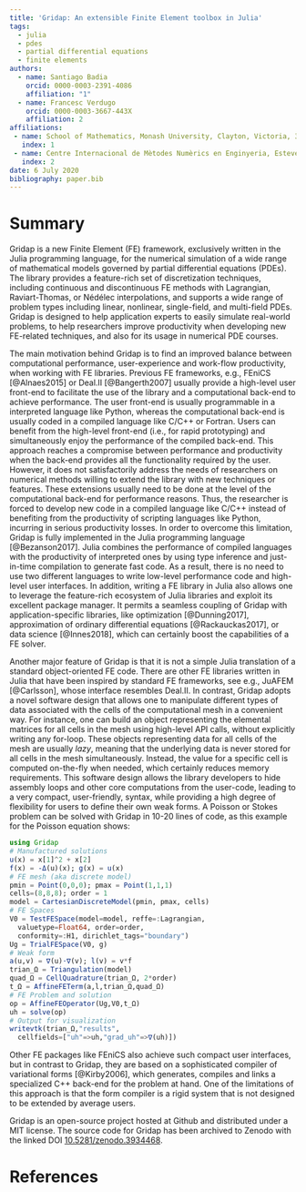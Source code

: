 ```yaml
---
title: 'Gridap: An extensible Finite Element toolbox in Julia'
tags:
  - julia
  - pdes
  - partial differential equations
  - finite elements
authors:
  - name: Santiago Badia
    orcid: 0000-0003-2391-4086
    affiliation: "1"
  - name: Francesc Verdugo
    orcid: 0000-0003-3667-443X
    affiliation: 2
affiliations:
 - name: School of Mathematics, Monash University, Clayton, Victoria, 3800, Australia.
   index: 1
 - name: Centre Internacional de Mètodes Numèrics en Enginyeria, Esteve Terrades 5, E-08860 Castelldefels, Spain.
   index: 2
date: 6 July 2020
bibliography: paper.bib
---
```


# Summary

Gridap is a new Finite Element (FE) framework, exclusively written in the Julia programming language, for the numerical simulation of a wide range of mathematical models governed by partial differential equations (PDEs). The library provides a feature-rich set of discretization techniques, including continuous and discontinuous FE methods with Lagrangian, Raviart-Thomas, or Nédélec interpolations, and supports a wide range of problem types including linear, nonlinear, single-field, and multi-field PDEs. Gridap is designed to help application experts to easily simulate real-world problems, to help researchers improve productivity when developing new FE-related techniques, and also for its usage in numerical PDE courses.

The main motivation behind Gridap is to find an improved balance between computational performance, user-experience and work-flow productivity, when working with FE libraries. Previous FE frameworks, e.g., FEniCS [@Alnaes2015] or Deal.II [@Bangerth2007] usually provide a high-level user front-end to facilitate the use of the library and a computational back-end to achieve performance. The user front-end is usually programmable in a interpreted language like Python, whereas the computational back-end is usually coded in a compiled language like C/C++ or Fortran. Users can benefit from the high-level front-end (i.e., for rapid prototyping) and simultaneously enjoy the performance of the compiled back-end. This approach reaches a compromise between performance and productivity when the back-end provides all the functionality required by the user. However, it does not satisfactorily address the needs of researchers on numerical methods willing to extend the library with new techniques or features. These extensions usually need to be done at the level of the computational back-end for performance reasons. Thus, the researcher is forced to develop new code in a compiled language like C/C++ instead of benefiting from the productivity of scripting languages like Python, incurring in serious productivity losses. In order to overcome this limitation, Gridap is fully implemented in the Julia programming language [@Bezanson2017]. Julia combines the performance of compiled languages with the productivity of interpreted ones by using type inference and just-in-time compilation to generate fast code. As a result, there is no need to use two different languages to write low-level performance code and high-level user interfaces. In addition, writing a FE library in Julia also allows one to leverage the feature-rich ecosystem of Julia libraries and exploit its excellent package manager. It permits a seamless coupling of Gridap with application-specific libraries, like optimization [@Dunning2017], approximation of ordinary differential equations [@Rackauckas2017], or data science [@Innes2018], which can certainly boost the capabilities of a FE solver.

Another major feature of Gridap is that it is not a simple Julia translation of a standard object-oriented FE code. There are other FE libraries written in Julia that have been inspired by standard FE frameworks, see e.g., JuAFEM [@Carlsson], whose interface resembles Deal.II.  In contrast,  Gridap adopts a novel software design that allows one to manipulate different types of data associated with the cells of the computational mesh in a convenient way. For instance, one can build an object representing the elemental matrices for all cells in the mesh using high-level API calls, without explicitly writing any for-loop. These objects representing data for all cells of the mesh are usually _lazy_, meaning that the underlying data is never stored for all cells in the mesh simultaneously. Instead, the value for a specific cell is computed on-the-fly when needed, which certainly reduces memory requirements.  This software design allows the library developers to hide assembly loops and other core computations from the user-code, leading to a very compact, user-friendly, syntax, while providing a high degree of flexibility for users to define their own weak forms.  A Poisson or Stokes problem can be solved with Gridap in 10-20 lines of code, as this example for the Poisson equation shows:

```julia
using Gridap
# Manufactured solutions
u(x) = x[1]^2 + x[2]
f(x) = -Δ(u)(x); g(x) = u(x)
# FE mesh (aka discrete model)
pmin = Point(0,0,0); pmax = Point(1,1,1)
cells=(8,8,8); order = 1
model = CartesianDiscreteModel(pmin, pmax, cells)
# FE Spaces
V0 = TestFESpace(model=model, reffe=:Lagrangian,
  valuetype=Float64, order=order,
  conformity=:H1, dirichlet_tags="boundary")
Ug = TrialFESpace(V0, g)
# Weak form
a(u,v) = ∇(u)⋅∇(v); l(v) = v*f
trian_Ω = Triangulation(model)
quad_Ω = CellQuadrature(trian_Ω, 2*order)
t_Ω = AffineFETerm(a,l,trian_Ω,quad_Ω)
# FE Problem and solution
op = AffineFEOperator(Ug,V0,t_Ω)
uh = solve(op)
# Output for visualization
writevtk(trian_Ω,"results",
  cellfields=["uh"=>uh,"grad_uh"=>∇(uh)])
```

Other FE packages like FEniCS also achieve such compact user interfaces, but in contrast to Gridap, they are based on a sophisticated compiler of variational forms [@Kirby2006], which generates, compiles and links a specialized C++ back-end for the problem at hand. One of the limitations of this approach is that the form compiler is a rigid system that is not designed to be extended by average users.

Gridap is an open-source project hosted at Github and distributed under a MIT license. The source code for Gridap has been archived to Zenodo with the linked DOI [10.5281/zenodo.3934468](https://doi.org/10.5281/zenodo.3934468).

# References

